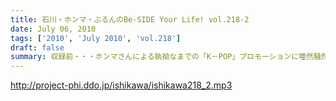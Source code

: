 ```yaml
---
title: 石川・ホンマ・ぶるんのBe-SIDE Your Life! vol.218-2
date: July 06, 2010
tags: ['2010', 'July 2010', 'vol.218']
draft: false
summary: 収録前・・・ホンマさんによる執拗なまでの「K－POP」プロモーションに唖然騒然！！自分たちの音楽をさしおきおすすめする有様！！NAMAE
---
```


http://project-phi.ddo.jp/ishikawa/ishikawa218_2.mp3
